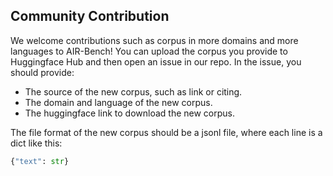 ## Community Contribution

We welcome contributions such as corpus in more domains and more languages to AIR-Bench! You can upload the corpus you provide to Huggingface Hub and then open an issue in our repo. In the issue, you should provide:

- The source of the new corpus, such as link or citing.
- The domain and language of the new corpus.
- The huggingface link to download the new corpus.

The file format of the new corpus should be a jsonl file, where each line is a dict like this:

```python
{"text": str}
```
